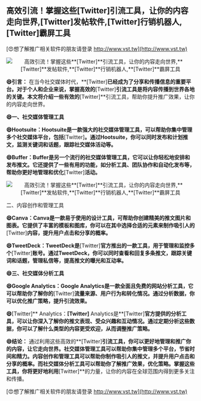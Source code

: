 ## **高效引流！掌握这些**[Twitter]**引流工具，让你的内容走向世界,**[Twitter]**发帖软件,**[Twitter]**行销机器人,**[Twitter]**霸屏工具**

[😍想了解推广相关软件的朋友请登录 http://www.vst.tw](http://www.vst.tw)

 <center><img src="https://vst.tw/MP4/tuiguang/png/7.png" alt="高效引流！掌握这些**[Twitter]**引流工具，让你的内容走向世界,**[Twitter]**发帖软件,**[Twitter]**行销机器人,**[Twitter]**霸屏工具"></center>

**😄引言：**
在当今社交媒体时代，**[Twitter]**已经成为了分享和传播信息的重要平台。对于个人和企业来说，掌握高效的**[Twitter]**引流工具是将内容传播到世界各地的关键。本文将介绍一些有效的**[Twitter]**引流工具，帮助你提升推广效果，让你的内容走向世界。

**😄一、社交媒体管理工具**

**😄Hootsuite：Hootsuite是一款强大的社交媒体管理工具，可以帮助你集中管理多个社交媒体平台，包括**[Twitter]**。通过Hootsuite，你可以同时发布和计划推文，监测关键词和话题，跟踪社交媒体活动等。**

**😄Buffer：Buffer是另一个流行的社交媒体管理工具，它可以让你轻松地安排和发布推文。它还提供了一些有用的功能，如分析工具、团队协作和自动化发布等，帮助你更好地管理和优化**[Twitter]**活动。**

 <center><img src="https://vst.tw/MP4/tuiguang/png/4.png" alt="高效引流！掌握这些**[Twitter]**引流工具，让你的内容走向世界,**[Twitter]**发帖软件,**[Twitter]**行销机器人,**[Twitter]**霸屏工具"></center>

二、内容创作和管理工具

**😄Canva：Canva是一款易于使用的设计工具，可帮助你创建精美的推文图片和图表。它提供了丰富的模板和图库，你可以在其中选择合适的元素来制作吸引人的**[Twitter]**内容，提升用户点击和分享的概率。**

**😄TweetDeck：TweetDeck是**[Twitter]**官方推出的一款工具，用于管理和监控多个**[Twitter]**账号。通过TweetDeck，你可以同时查看和回复多条推文，跟踪关键词和话题，管理私信等，提高推文的曝光和互动率。**

**😄三、社交媒体分析工具**

**😄Google Analytics：Google Analytics是一款全面且免费的网站分析工具，它可以帮助你了解你的**[Twitter]**流量来源、用户行为和转化情况。通过分析数据，你可以优化推广策略，提升引流效果。**

**😄**[Twitter]** Analytics：**[Twitter]** Analytics是**[Twitter]**官方提供的分析工具，可以让你深入了解你的推文表现、受众兴趣和互动情况。通过定期分析这些数据，你可以了解什么类型的内容更受欢迎，从而调整推广策略。**

**😄结论：**
通过利用这些高效的**[Twitter]**引流工具，你可以更好地管理和推广你的内容，让它走向世界。社交媒体管理工具可以帮助你集中管理多个平台，节省时间和精力。内容创作和管理工具可以帮助你制作吸引人的推文，并提升用户点击和分享的概率。而社交媒体分析工具可以帮助你了解推广效果，优化策略。掌握这些工具，你将更好地利用**[Twitter]**的力量，让你的内容在全球范围内得到更多关注和传播。

[😍想了解推广相关软件的朋友请登录 http://www.vst.tw](http://www.vst.tw)



